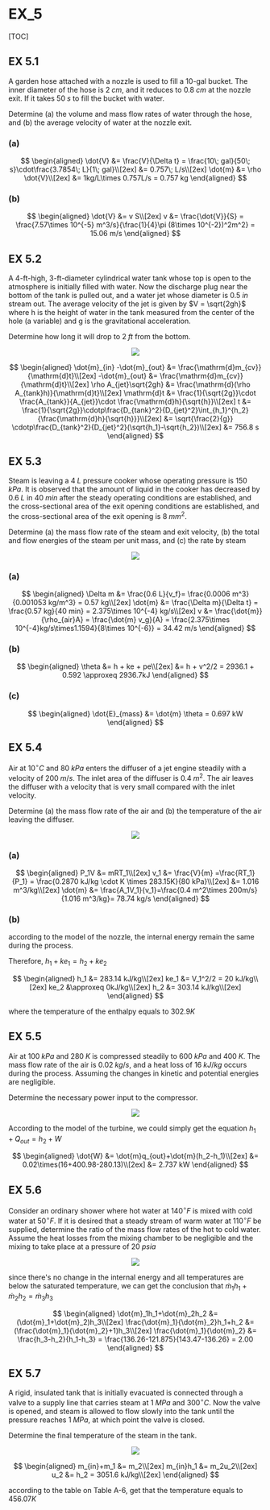 # EX_5

[TOC]

## EX 5.1

A garden hose attached with a nozzle is used to fill a 10-gal bucket. The inner diameter of the hose is $2\;cm$, and it reduces to $0.8\;cm$ at the nozzle exit. If it takes $50\;s$ to fill the bucket with water.

Determine (a) the volume and mass flow rates of water through the hose, and (b) the average velocity of water at the nozzle exit.

### (a)

$$
\begin{aligned}
    \dot{V} &= \frac{V}{\Delta t} = \frac{10\; gal}{50\; s}\cdot\frac{3.7854\; L}{1\; gal}\\[2ex]
    &= 0.757\; L/s\\[2ex]
    \dot{m} &= \rho \dot{V}\\[2ex]
            &= 1kg/L\times 0.757L/s = 0.757 kg
\end{aligned}
$$

### (b)

$$
\begin{aligned}
    \dot{V} &= v S\\[2ex]
    v &= \frac{\dot{V}}{S} = \frac{7.57\times 10^{-5} m^3/s}{\frac{1}{4}\pi (8\times 10^{-2})^2m^2} = 15.06 m/s
\end{aligned}
$$

## EX 5.2

A 4-ft-high, 3-ft-diameter cylindrical water tank whose top is open to the atmosphere is initially filled with water. Now the discharge plug near the bottom of the tank is pulled out, and a water jet whose diameter is $0.5\;in$ stream out. The average velocity of the jet is given by $V = \sqrt{2gh}$ where h is the height of water in the tank measured from the center of the hole (a variable) and g is the gravitational acceleration.

Determine how long it will drop to $2\;ft$ from the bottom.

<div align = center><img src = "./assets/EX_5_figure_1.png"></div>

$$
\begin{aligned}
    \dot{m}_{in} -\dot{m}_{out} &= \frac{\mathrm{d}m_{cv}}{\mathrm{d}t}\\[2ex]
    -\dot{m}_{out} &= \frac{\mathrm{d}m_{cv}}{\mathrm{d}t}\\[2ex]
    \rho A_{jet}\sqrt{2gh} &= \frac{\mathrm{d}(\rho A_{tank}h)}{\mathrm{d}t}\\[2ex]
    \mathrm{d}t &= \frac{1}{\sqrt{2g}}\cdot \frac{A_{tank}}{A_{jet}}\cdot \frac{\mathrm{d}h}{\sqrt{h}}\\[2ex]
    t &= \frac{1}{\sqrt{2g}}\cdotp\frac{D_{tank}^2}{D_{jet}^2}\int_{h_1}^{h_2}{\frac{\mathrm{d}h}{\sqrt{h}}}\\[2ex]
    &= \sqrt{\frac{2}{g}} \cdotp\frac{D_{tank}^2}{D_{jet}^2}(\sqrt{h_1}-\sqrt{h_2})\\[2ex]
    &= 756.8 s
\end{aligned}
$$

## EX 5.3

Steam is leaving a $4\;L$ pressure cooker whose operating pressure is $150\;kPa$. It is observed that the amount of liquid in the cooker has decreased by $0.6\;L$ in $40\;min$ after the steady operating conditions are established, and the cross-sectional area of the exit opening conditions are established, and the cross-sectional area of the exit opening is $8\;mm^2$.

Determine (a) the mass flow rate of the steam and exit velocity, (b) the total and flow energies of the steam per unit mass, and (c) the rate by steam

<div align = center><img src = "./assets/EX_5_figure_2.png"></div>

### (a)

$$
\begin{aligned}
    \Delta m &= \frac{0.6 L}{v_f}= \frac{0.0006 m^3}{0.001053 kg/m^3} = 0.57 kg\\[2ex]
    \dot{m} &= \frac{\Delta m}{\Delta t} = \frac{0.57 kg}{40 min} = 2.375\times 10^{-4} kg/s\\[2ex]
    v &= \frac{\dot{m}}{\rho_{air}A} = \frac{\dot{m} v_g}{A} = \frac{2.375\times 10^{-4}kg/s\times1.1594}{8\times 10^{-6}} = 34.42 m/s
\end{aligned}
$$

### (b)

$$
\begin{aligned}
    \theta &= h + ke + pe\\[2ex]
           &= h + v^2/2 = 2936.1 + 0.592 \approxeq 2936.7kJ
\end{aligned}
$$

### (c)

$$
\begin{aligned}
    \dot{E}_{mass} &= \dot{m} \theta = 0.697 kW 
\end{aligned}
$$

## EX 5.4

Air at $10^\circ C$ and $80\; kPa$ enters the diffuser of a jet engine steadily with a velocity of $200\; m/s$. The inlet area of the diffuser is $0.4\; m^2$. The air leaves the diffuser with a velocity that is very small compared with the inlet velocity.

Determine (a) the mass flow rate of the air and (b) the temperature of the air leaving the diffuser.

<div align = center><img src = "./assets/EX_5_figure_3.png"></div>

### (a)

$$
\begin{aligned}
    P_1V &= mRT_1\\[2ex]
    v_1 &= \frac{V}{m} =\frac{RT_1}{P_1} = \frac{0.2870 kJ/kg \cdot K \times 283.15K}{80 kPa}\\[2ex]
    &= 1.016 m^3/kg\\[2ex]
    \dot{m} &= \frac{A_1V_1}{v_1}=\frac{0.4 m^2\times 200m/s}{1.016 m^3/kg}= 78.74 kg/s
\end{aligned}
$$

### (b)

according to the model of the nozzle, the internal energy remain the same during the process. 

Therefore, $h_1+ke_1=h_2+ke_2$

$$
\begin{aligned}
    h_1 &= 283.14 kJ/kg\\[2ex]
    ke_1 &= V_1^2/2 = 20 kJ/kg\\[2ex]
    ke_2 &\approxeq 0kJ/kg\\[2ex]
    h_2 &= 303.14 kJ/kg\\[2ex]
\end{aligned}
$$

where the temperature of the enthalpy equals to $302.9 K$

## EX 5.5

Air at $100\;kPa$ and $280\;K$ is compressed steadily to $600\;kPa$ and $400\;K$. The mass flow rate of the air is $0.02\;kg/s$, and a heat loss of $16\;kJ/kg$ occurs during the process. Assuming the changes in kinetic and potential energies are negligible.

Determine the necessary power input to the compressor.

<div align = center><img src = "./assets/EX_5_figure_4.png"></div>

According to the model of the turbine, we could simply get the equation $h_1+Q_{out} = h_2+W$

$$
\begin{aligned}
    \dot{W} &= \dot{m}q_{out}+\dot{m}(h_2-h_1)\\[2ex]
            &= 0.02\times(16+400.98-280.13)\\[2ex]
            &= 2.737 kW
\end{aligned}
$$

## EX 5.6

Consider an ordinary shower where hot water at $140^\circ F$ is mixed with cold water at $50^\circ F$. If it is desired that a steady stream of warm water at $110^\circ F$ be supplied, determine the ratio of the mass flow rates of the hot to cold water. Assume the heat losses from the mixing chamber to be negligible and the mixing to take place at a pressure of $20\;psia$

<div align = center><img src = "./assets/EX_5_figure_5.png"></div>

since there's no change in the internal energy and all temperatures are below the saturated temperature, we can get the conclusion that $\dot{m}_1h_1+\dot{m}_2h_2 = \dot{m}_3h_3$

$$
\begin{aligned}
    \dot{m}_1h_1+\dot{m}_2h_2 &= (\dot{m}_1+\dot{m}_2)h_3\\[2ex]
    \frac{\dot{m}_1}{\dot{m}_2}h_1+h_2 &= (\frac{\dot{m}_1}{\dot{m}_2}+1)h_3\\[2ex]
    \frac{\dot{m}_1}{\dot{m}_2} &= \frac{h_3-h_2}{h_1-h_3} = \frac{136.26-121.875}{143.47-136.26} = 2.00
\end{aligned}
$$

## EX 5.7

A rigid, insulated tank that is initially evacuated is connected through a valve to a supply line that carries steam at $1\;MPa$ and $300^\circ C$. Now the valve is opened, and steam is allowed to flow slowly into the tank until the pressure reaches $1\;MPa$, at which point the valve is closed.

Determine the final temperature of the steam in the tank.

<div align = center><img src = "./assets/EX_5_figure_6.png"></div>

$$
\begin{aligned}
    m_{in}+m_1 &= m_2\\[2ex]
    m_{in}h_1 &= m_2u_2\\[2ex]
    u_2 &= h_2 = 3051.6 kJ/kg\\[2ex]
\end{aligned}
$$

according to the table on Table A-6, get that the temperature equals to $456.07 K$
